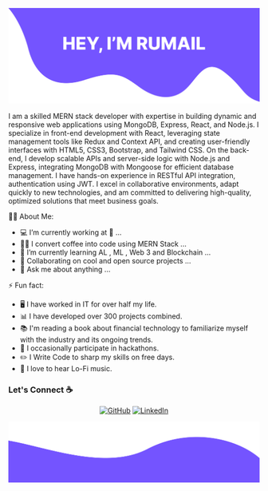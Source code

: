 
![alt text](./Cover.jpg)

I am a skilled MERN stack developer with expertise in building dynamic and responsive web applications using MongoDB, Express, React, and Node.js. I specialize in front-end development with React, leveraging state management tools like Redux and Context API, and creating user-friendly interfaces with HTML5, CSS3, Bootstrap, and Tailwind CSS.
On the back-end, I develop scalable APIs and server-side logic with Node.js and Express, integrating MongoDB with Mongoose for efficient database management. I have hands-on experience in RESTful API integration, authentication using JWT.
I excel in collaborative environments, adapt quickly to new technologies, and am committed to delivering high-quality, optimized solutions that meet business goals.

<!--
**RumailIjaz/RumailIjaz** is a ✨ _special_ ✨ repository because its `README.md` (this file) appears on your GitHub profile.

Here are some ideas to get you started:
-->

🧑‍💼 About Me:

-   💻 I’m currently working at 👀 ...
-   👨‍💻 I convert coffee into code using MERN Stack ...
-   🌱 I’m currently learning AL , ML , Web 3 and Blockchain ...
-   👯 Collaborating on cool and open source projects ...
-   💬 Ask me about anything ...

⚡ Fun fact:

-   🖥️ I have worked in IT for over half my life.
-   📊 I have developed over 300 projects combined.
-   📚 I'm reading a book about financial technology to familiarize myself with the industry and its ongoing trends.
-   🥇 I occasionally participate in hackathons.
-   :pencil2: I Write Code to sharp my skills on free days.
-   :musical_note: I love to hear Lo-Fi music.

### Let's Connect :coffee:

 <p align="center">
 	<a href="https://github.com/rumail-ijaz"><img src="https://img.icons8.com/bubbles/50/000000/github.png" alt="GitHub"/></a>
 	<a href="https://www.linkedin.com/in/rumail-ijaz/"><img src="https://img.icons8.com/bubbles/50/000000/linkedin.png" alt="LinkedIn"/></a>
 </p>
 
![alt text](./bottom.png)
